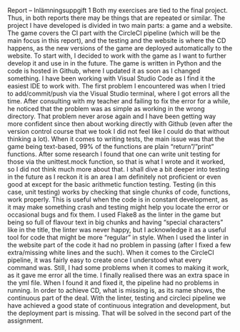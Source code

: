 Report – Inlämningsuppgift 1
Both my exercises are tied to the final project. Thus, in both reports there may be things that are repeated or similar. 
The project I have developed is divided in two main parts: a game and a website. The game covers the CI part with the CircleCI pipeline (which will be the main focus in this report), and the testing and the website is where the CD happens, as the new versions of the game are deployed automatically to the website.
To start with, I decided to work with the game as I want to further develop it and use in in the future. The game is written in Python and the code is hosted in Github, where I updated it as soon as I changed something. I have been working with Visual Studio Code as I find it the easiest IDE to work with. 
The first problem I encountered was when I tried to add/commit/push via the Visual Studio terminal, where I got errors all the time. After consulting with my teacher and failing to fix the error for a while, he noticed that the problem was as simple as working in the wrong directory. That problem never arose again and I have been getting way more confident since then about working directly with Github (even after the version control course that we took I did not feel like I could do that without thinking a lot). 
When it comes to writing tests, the main issue was that the game being text-based, 99% of the functions are plain “return”/”print” functions. After some research I found that one can write unit testing for those via the unittest.mock function, so that is what I wrote and it worked, so I did not think much more about that. I shall dive a bit deeper into testing in the future as I reckon it is an area I am definitely not proficient or even good at except for the basic arithmetic function testing. 
Testing (in this case, unit testing) works by checking that single chunks of code, functions, work properly. This is useful when the code is in constant development, as it may make something crash and testing might help you locate the error or occasional bugs and fix them.
I used Flake8 as the linter in the game but being so full of flavour text in big chunks and having “special characters” like in the title, the linter was never happy, but I acknowledge it as a useful tool for code that might be more “regular” in style. When I used the linter in the website part of the code it had no problem in passing (after I fixed a few extra/missing white lines and the such).
When it comes to the CircleCI pipeline, it was fairly easy to create once I understood what every command was. Still, I had some problems when it comes to making it work, as it gave me error all the time. I finally realised there was an extra space in the yml file. When I found it and fixed it, the pipeline had no problems in running. 
In order to achieve CD, what is missing is, as its name shows, the continuous part of the deal. With the linter, testing and circleci pipeline we have achieved a good state of continuous integration and development, but the deployment part is missing. That will be solved in the second part of the assignment. 
